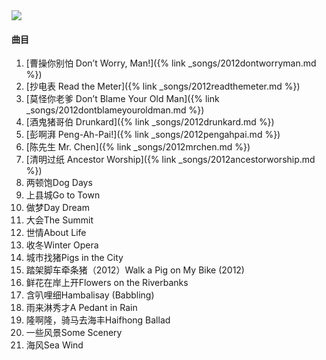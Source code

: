 
<img src="{{site.cdn}}/assets/imgs/scenery2012.jpg">

#### 曲目

1. [曹操你别怕 Don’t Worry, Man!]({% link _songs/2012dontworryman.md %})
2. [抄电表 Read the Meter]({% link _songs/2012readthemeter.md %})
3. [莫怪你老爹 Don’t Blame Your Old Man]({% link _songs/2012dontblameyouroldman.md %})
4. [酒鬼猪哥伯 Drunkard]({% link _songs/2012drunkard.md %})
5. [彭啊湃 Peng-Ah-Pai!]({% link _songs/2012pengahpai.md %})
6. [陈先生 Mr. Chen]({% link _songs/2012mrchen.md %})
7. [清明过纸 Ancestor Worship]({% link _songs/2012ancestorworship.md %})
8. 两顿饱Dog Days
9. 上县城Go to Town
10. 做梦Day Dream
11. 大会The Summit
12. 世情About Life
13. 收冬Winter Opera
14. 城市找猪Pigs in the City
15. 踏架脚车牵条猪（2012）Walk a Pig on My Bike (2012)
16. 鲜花在岸上开Flowers on the Riverbanks
17. 含叭哩细Hambalisay (Babbling)
18. 雨来淋秀才A Pedant in Rain
19. 隆啊隆，骑马去海丰Haifhong Ballad
20. 一些风景Some Scenery
21. 海风Sea Wind
